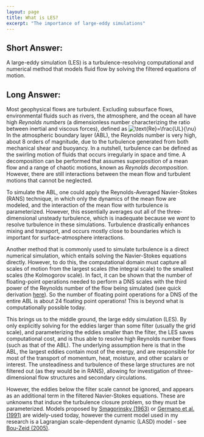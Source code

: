 ```yaml
---
layout: page
title: What is LES?
excerpt: "The importance of large-eddy simulations"
---
```


## Short Answer:

A large-eddy simulation (LES) is a turbulence-resolving computational and numerical method that models fluid flow by solving the filtered equations of motion.

## Long Answer:

Most geophysical flows are turbulent. Excluding subsurface flows, environmental fluids such as rivers, the atmosphere, and the ocean all have high _Reynolds numbers_ (a dimensionless number characterizing the ratio between inertial and viscous forces), defined as
![$\text{Re}=\frac{UL}{\nu}$](https://render.githubusercontent.com/render/math?math=%24%5Ctext%7BRe%7D%3D%5Cfrac%7BUL%7D%7B%5Cnu%7D%24)
In the atmospheric boundary layer (ABL), the Reynolds number is very high, about 8 orders of magnitude, due to the turbulence generated from both mechanical shear and buoyancy. In a nutshell, turbulence can be defined as the swirling motion of fluids that occurs irregularly in space and time. A decomposition can be performed that assumes superposition of a mean flow and a range of chaotic motions, known as _Reynolds decomposition_. However, there are still interactions between the mean flow and turbulent motions that cannot be neglected.

To simulate the ABL, one could apply the Reynolds-Averaged Navier-Stokes (RANS) technique, in which only the dynamics of the mean flow are modeled, and the interaction of the mean flow with turbulence is parameterized. However, this essentially averages out all of the three-dimensional unsteady turbulence, which is inadequate because we _want_ to resolve turbulence in these simulations. Turbulence drastically enhances mixing and transport, and occurs mostly close to boundaries which is important for surface-atmosphere interactions.

Another method that is commonly used to simulate turbulence is a direct numerical simulation, which entails solving the Navier-Stokes equations directly. However, to do this, the computational domain must capture all scales of motion from the largest scales (the integral scale) to the smallest scales (the Kolmogorov scale). In fact, it can be shown that the number of floating-point operations needed to perform a DNS scales with the third power of the Reynolds number of the flow being simulated (see quick derivation <a href="https://github.com/josephfogarty/josephfogarty.github.io/blob/master/docs/Relating_Reynolds_Number_to_DNS.pdf" download="Relating_Reynolds_Number_to_DNS.pdf">here</a>). So the number of floating point operations for a DNS of the entire ABL is about 24 floating point operations! This is beyond what is computationally possible today.

This brings us to the middle ground, the large eddy simulation (LES). By only explicitly solving for the eddies larger than some filter (usually the grid scale), and parameterizing the eddies smaller than the filter, the LES saves computational cost, and is thus able to resolve high Reynolds number flows (such as that of the ABL). The underlying assumption here is that in the ABL, the largest eddies contain most of the energy, and are responsible for most of the transport of momentum, heat, moisture, and other scalars or interest. The unsteadiness and turbulence of these large structures are not filtered out (as they would be in RANS), allowing for investigation of three-dimensional flow structures and secondary circulations.

However, the eddies below the filter scale cannot be ignored, and appears as an additional term in the filtered Navier-Stokes equations. These are unknowns that induce the turbulence closure problem, so they must be parameterized. Models proposed by [Smagorinsky (1963)](https://journals.ametsoc.org/mwr/article/91/3/99/98166/GENERAL-CIRCULATION-EXPERIMENTS-WITH-THE-PRIMITIVE
 "General Circulation Experiments with the Primitive Equations: I. The Basic Experiment") or [Germano et al. (1991)](https://aip.scitation.org/doi/10.1063/1.857955 "A dynamic subgrid-scale eddy viscosity model") are widely-used today, however the current model used in my research is a Lagrangian scale-dependent dynamic (LASD) model - see [Bou-Zeid (2005)](https://aip.scitation.org/doi/10.1063/1.1839152 "A scale-dependent Lagrangian dynamic model for large eddy simulation of complex turbulent flows").
